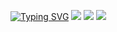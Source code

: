 [![Typing SVG](https://readme-typing-svg.herokuapp.com?font=Fira+Code&weight=700&pause=1000&color=A0F7E2&background=6077FF00&width=438&height=55&lines=1.2.3.4.5.6.7.8.9.10.11.12.13.14.15.16.17.18.19.20.21.22.23.24.25.26.27.28.29.30.31)](https://git.io/typing-svg)
![](http://github-profile-summary-cards.vercel.app/api/cards/profile-details?username=DMaryettaM12&theme=aura)
![](http://github-profile-summary-cards.vercel.app/api/cards/stats?username=DMaryettaM12&theme=aura) ![](http://github-profile-summary-cards.vercel.app/api/cards/productive-time?username=DMaryettaM12&theme=aura&utcOffset=8)


<!--
**DMaryettaM12/DMaryettaM12** is a ✨ _special_ ✨ repository because its `README.md` (this file) appears on your GitHub profile.

Here are some ideas to get you started:

- 🔭 I’m currently working on ...
- 🌱 I’m currently learning ...
- 👯 I’m looking to collaborate on ...
- 🤔 I’m looking for help with ...
- 💬 Ask me about ...
- 📫 How to reach me: ...
- 😄 Pronouns: ...
- ⚡ Fun fact: ...
-->
